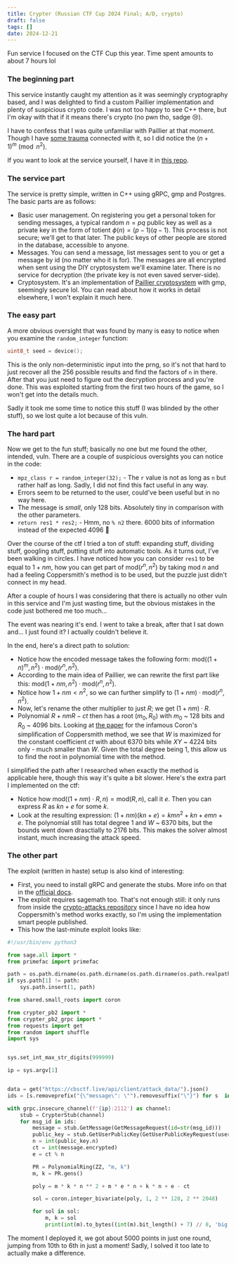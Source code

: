 ```yaml
---
title: Crypter (Russian CTF Cup 2024 Final; A/D, crypto)
draft: false
tags: []
date: 2024-12-21
---
```

Fun service I focused on the CTF Cup this year. Time spent amounts to about 7 hours lol

### The beginning part
This service instantly caught my attention as it was seemingly cryptography based, and I was delighted to find a custom Paillier implementation and plenty of suspicious crypto code. I was not too happy to see C++ there, but I'm okay with that if it means there's crypto (no pwn tho, sadge 😢).

I have to confess that I was quite unfamiliar with Paillier at that moment. Though I have [some trauma](https://github.com/C4T-BuT-S4D/ctfcup-2023-quals/tree/master/tasks/crp/lateralus) connected with it, so I did notice the $(n + 1)^m\pmod{n^2}$.

If you want to look at the service yourself, I have it in [this repo](https://github.com/maximxlss/writeups/tree/v4/content/crypter/source).

### The service part
The service is pretty simple, written in C++ using gRPC, gmp and Postgres. The basic parts are as follows:
- Basic user management. On registering you get a personal token for sending messages, a typical random $n=pq$ public key as well as a private key in the form of totient $\phi(n)=(p - 1)(q - 1)$. This process is not secure; we'll get to that later. The public keys of other people are stored in the database, accessible to anyone.
- Messages. You can send a message, list messages sent to you or get a message by id (no matter who it is for). The messages are all encrypted when sent using the DIY cryptosystem we'll examine later. There is no service for decryption (the private key is not even saved server-side).
- Cryptosystem. It's an implementation of [Paillier cryptosystem](https://en.wikipedia.org/wiki/Paillier_cryptosystem) with gmp, seemingly secure lol. You can read about how it works in detail elsewhere, I won't explain it much here.

### The easy part
A more obvious oversight that was found by many is easy to notice when you examine the `random_integer` function:
```C
uint8_t seed = device();
```
This is the only non-deterministic input into the prng, so it's not that hard to just recover all the 256 possible results and find the factors of `n` in there. After that you just need to figure out the decryption process and you're done. This was exploited starting from the first two hours of the game, so I won't get into the details much.

Sadly it took me some time to notice this stuff (I was blinded by the other stuff), so we lost quite a lot because of this vuln.

### The hard part
Now we get to the fun stuff; basically no one but me found the other, intended, vuln. There are a couple of suspicious oversights you can notice in the code:
- `mpz_class r = random_integer(32);` - The `r` value is not as long as `n` but rather half as long. Sadly, I did not find this fact useful in any way.
- Errors seem to be returned to the user, could've been useful but in no way here.
- The message is _small_, only 128 bits. Absolutely tiny in comparison with the other parameters.
- `return res1 * res2;` - Hmm, no `% n2` there. 6000 bits of information instead of the expected 4096 🤔

Over the course of the ctf I tried a ton of stuff: expanding stuff, dividing stuff, googling stuff, putting stuff into automatic tools.
As it turns out, I've been walking in circles. I have noticed how you can consider `res1` to be equal to $1 + nm$, how you can get part of $\text{mod}(r^n, n^2)$ by taking $\text{mod}\ n$ and had a feeling Coppersmith's method is to be used, but the puzzle just didn't connect in my head.

After a couple of hours I was considering that there is actually no other vuln in this service and I'm just wasting time, but the obvious mistakes in the code just bothered me too much...

The event was nearing it's end. I went to take a break, after that I sat down and... I just found it? I actually couldn't believe it.

In the end, here's a direct path to solution:
- Notice how the encoded message takes the following form: $\text{mod}((1 + n)^m, n^2) \cdot \text{mod}(r^n, n^2)$.
- According to the main idea of Paillier, we can rewrite the first part like this: $\text{mod}(1 + nm, n^2) \cdot \text{mod}(r^n, n^2)$.
- Notice how $1 + nm < n^2$, so we can further simplify to $(1 + nm) \cdot \text{mod}(r^n, n^2)$.
- Now, let's rename the other multiplier to just $R$; we get $(1 + nm) \cdot R$.
- Polynomial $R+nmR-ct$ then has a root $(m_0, R_0)$ with $m_0$ ~ 128 bits and $R_0$ ~ 4096 bits. Looking at [the paper](http://www.crypto-uni.lu/jscoron/publications/bivariate.pdf) for the infamous Coron's simplification of Coppersmith method, we see that $W$ is maximized for the constant coefficient $ct$ with about 6370 bits while $XY$ ~ 4224 bits only - much smaller than $W$. Given the total degree being 1, this allow us to find the root in polynomial time with the method.

I simplified the path after I researched when exactly the method is applicable here, though this way it's quite a bit slower. Here's the extra part I implemented on the ctf: 
- Notice how $\text{mod}((1 + nm) \cdot R, n) = \text{mod}(R, n)$, call it $e$. Then you can express $R$ as $kn + e$ for some $k$.
- Look at the resulting expression: $(1 + nm)(kn + e)=kmn^2 + kn + emn + e$. The polynomial still has total degree 1 and $W$ ~ 6370 bits, but the bounds went down drasctially to 2176 bits. This makes the solver almost instant, much increasing the attack speed.

### The other part
The exploit (written in haste) setup is also kind of interesting:
- First, you need to install gRPC and generate the stubs. More info on that in the [official docs](https://grpc.io/docs/languages/python/quickstart/).
- The exploit requires sagemath too. That's not enough still: it only runs from inside the [crypto-attacks repository](https://github.com/jvdsn/crypto-attacks) since I have no idea how Coppersmith's method works exactly, so I'm using the implementation smart people published.
- This how the last-minute exploit looks like:
```Python
#!/usr/bin/env python3

from sage.all import *
from primefac import primefac

path = os.path.dirname(os.path.dirname(os.path.dirname(os.path.realpath(os.path.abspath(__file__)))))
if sys.path[1] != path:
    sys.path.insert(1, path)

from shared.small_roots import coron

from crypter_pb2 import *
from crypter_pb2_grpc import *
from requests import get
from random import shuffle
import sys


sys.set_int_max_str_digits(999999)

ip = sys.argv[1]


data = get("https://cbsctf.live/api/client/attack_data/").json()
ids = [s.removeprefix("{\"message\": \"").removesuffix("\"}") for s  in data["crypter"][ip]]

with grpc.insecure_channel(f'{ip}:2112') as channel:
    stub = CrypterStub(channel)
    for msg_id in ids:
        message = stub.GetMessage(GetMessageRequest(id=str(msg_id)))
        public_key = stub.GetUserPublicKey(GetUserPublicKeyRequest(username=message.username))
        n = int(public_key.n)
        ct = int(message.encrypted)
        e = ct % n

        PR = PolynomialRing(ZZ, "m, k")
        m, k = PR.gens()

        poly = m * k * n ** 2 + m * e * n + k * n + e - ct

        sol = coron.integer_bivariate(poly, 1, 2 ** 128, 2 ** 2048)

        for sol in sol:
            m, k = sol
            print(int(m).to_bytes((int(m).bit_length() + 7) // 8, 'big'), flush=True)
```

The moment I deployed it, we got about 5000 points in just one round, jumping from 10th to 6th in just a moment! Sadly, I solved it too late to actually make a difference.

